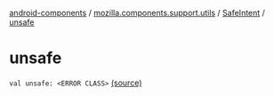 [android-components](../../index.md) / [mozilla.components.support.utils](../index.md) / [SafeIntent](index.md) / [unsafe](./unsafe.md)

# unsafe

`val unsafe: <ERROR CLASS>` [(source)](https://github.com/mozilla-mobile/android-components/blob/master/components/support/utils/src/main/java/mozilla/components/support/utils/SafeIntent.kt#L20)